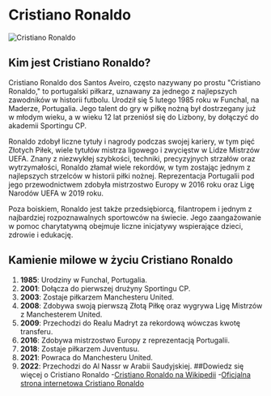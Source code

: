 # Cristiano Ronaldo

![Cristiano Ronaldo](https://pl.wikipedia.org/wiki/Cristiano_Ronaldo#/media/Plik:Cristiano_Ronaldo_playing_for_Al_Nassr_FC_against_Persepolis,_September_2023_(cropped).jpg)
## Kim jest Cristiano Ronaldo?
Cristiano Ronaldo dos Santos Aveiro, często nazywany po prostu "Cristiano Ronaldo," to portugalski piłkarz, uznawany za jednego z najlepszych zawodników w historii futbolu. Urodził się 5 lutego 1985 roku w Funchal, na Maderze, Portugalia. Jego talent do gry w piłkę nożną był dostrzegany już w młodym wieku, a w wieku 12 lat przeniósł się do Lizbony, by dołączyć do akademii Sportingu CP.

Ronaldo zdobył liczne tytuły i nagrody podczas swojej kariery, w tym pięć Złotych Piłek, wiele tytułów mistrza ligowego i zwycięstw w Lidze Mistrzów UEFA. Znany z niezwykłej szybkości, techniki, precyzyjnych strzałów oraz wytrzymałości, Ronaldo złamał wiele rekordów, w tym zostając jednym z najlepszych strzelców w historii piłki nożnej. Reprezentacja Portugalii pod jego przewodnictwem zdobyła mistrzostwo Europy w 2016 roku oraz Ligę Narodów UEFA w 2019 roku.

Poza boiskiem, Ronaldo jest także przedsiębiorcą, filantropem i jednym z najbardziej rozpoznawalnych sportowców na świecie. Jego zaangażowanie w pomoc charytatywną obejmuje liczne inicjatywy wspierające dzieci, zdrowie i edukację.

## Kamienie milowe w życiu Cristiano Ronaldo
1. **1985**: Urodziny w Funchal, Portugalia.
2. **2001**: Dołącza do pierwszej drużyny Sportingu CP.
3. **2003**: Zostaje piłkarzem Manchesteru United.
4. **2008**: Zdobywa swoją pierwszą Złotą Piłkę oraz wygrywa Ligę Mistrzów z Manchesterem United.
5. **2009**: Przechodzi do Realu Madryt za rekordową wówczas kwotę transferu.
6. **2016**: Zdobywa mistrzostwo Europy z reprezentacją Portugalii.
7. **2018**: Zostaje piłkarzem Juventusu.
8. **2021**: Powraca do Manchesteru United.
9. **2022**: Przechodzi do Al Nassr w Arabii Saudyjskiej.
##Dowiedz się więcej o Cristiano Ronaldo
-[Cristiano Ronaldo na Wikipedii](https://en.wikipedia.org/wiki/Cristiano-Ronaldo)
-[Oficjalna strona internetowa Cristiano Ronaldo](https://cr7.com)
